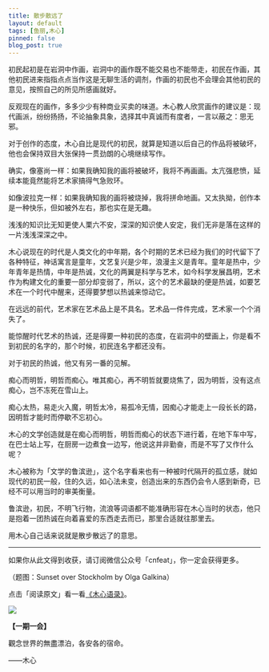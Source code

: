 ```yaml
---
title: 散步散远了
layout: default
tags: [鱼丽,木心]
pinned: false
blog_post: true
---
```


初民起初是在岩洞中作画，岩洞中的画作既不能交易也不能带走，初民在作画，其他初民进来指指点点当作这是无聊生活的调剂，作画的初民也不会理会其他初民的意见，按照自己的所见所感画就好。

反观现在的画作，多多少少有种商业买卖的味道。木心教人欣赏画作的建议是：现代画派，纷纷扬扬，不论抽象具象，选择其中真诚而有度者，一言以蔽之：思无邪。

对于创作的态度，木心自比是现代的初民，就算是知道以后自己的作品将被破坏，他也会保持双目大张保持一贯劲朗的心境继续写作。

确实，像塞尚一样：如果我确知我的画将被破坏，我将不再画画。太亢强悲愤，延续本能竟然能将艺术家搞得气急败环。

如像波拉克一样：如果我确知我的画将被烧掉，我将拼命地画。又太执拗，创作本是一种快乐，但如被外左右，那也实在是无趣。

浅浅的知识比无知更使人栗六不安，深深的知识使人安定，我们无非是落在这样的一片浅浅深深之中。

木心说现在的时代是人类文化的中年期，各个时期的艺术已经为我们的时代留下了各种特征，神话寓言是童年，文艺复兴是少年，浪漫主义是青年。童年是热中，少年青年是热情，中年是热诚，文化的两翼是科学与艺术，如今科学发展昌明，艺术作为构建文化的重要一部分却变弱了，所以，这个的艺术最缺的便是热诚，如要艺术在一个时代中醒来，还得要梦想以热诚来惊动它。

在远远的前代，艺术家在艺术品上是不具名。艺术品一件件完成，艺术家一个个消失了。

能惊醒时代艺术的热诚，还是得要一种初民的态度，在岩洞中的壁画上，你是看不到初民的名字的，那个时候，初民连名字都还没有。

对于初民的热诚，他又有另一番的见解。

痴心而明哲，明哲而痴心。唯其痴心，再不明哲就要烧焦了，因为明哲，没有这点痴心，岂不冻死在雪山上。

痴心太热，易走火入魔，明哲太冷，易孤冷无情，因痴心才能走上一段长长的路，因明哲才能时而停歇不忘初心。

木心的文学创造就是在痴心而明哲，明哲而痴心的状态下进行着，在地下车中写，在巴士站上写，在厨房一边煮食一边写，他说这并非勤奋，而是不写了又作什么呢？

木心被称为「文学的鲁滨逊」，这个名字看来也有一种被时代隔开的孤立感，就如现代的初民一般，住的久远，如心法未变，创造出来的东西仍会令人感到新奇，已经不可以用当时的审美衡量。

鲁滨逊，初民，不明飞行物，流浪等词语都不能准确形容在木心当时的状态，他只是抱着一团热诚在向着喜爱的东西走去而已，那里合适就往那里去。

用木心自己话来说就是散步散远了的意思。

----

如果你从此文得到收获，请订阅微信公众号「cnfeat」，你一定会获得更多。

（题图：Sunset over Stockholm by Olga Galkina）

点击「阅读原文」看一看[《木心语录》](http://book.douban.com/review/4878284/)。

![](http://cnfeat.qiniudn.com/signitrue-2014-09-28.jpg)

**【一期一会】**


觀念世界的無盡漂泊，各安各的宿命。

——木心
